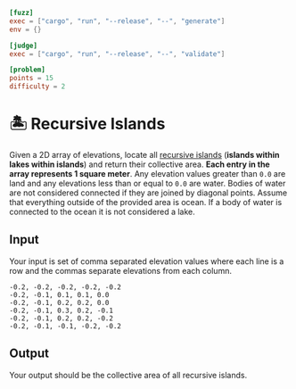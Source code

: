 ```toml
[fuzz]
exec = ["cargo", "run", "--release", "--", "generate"]
env = {}

[judge]
exec = ["cargo", "run", "--release", "--", "validate"]

[problem]
points = 15
difficulty = 2
```

# 🏝️ Recursive Islands
Given a 2D array of elevations, locate all [recursive islands](https://en.wikipedia.org/wiki/Recursive_islands_and_lakes) (**islands within lakes within islands**) and return their collective area. **Each entry in the array represents 1 square meter**. Any elevation values greater than `0.0` are land and any elevations less than or equal to `0.0` are water. Bodies of water are not considered connected if they are joined by diagonal points. Assume that everything outside of the provided area is ocean. If a body of water is connected to the ocean it is not considered a lake.


## Input
Your input is set of comma separated elevation values where each line is a row and the commas separate elevations from each column.
```
-0.2, -0.2, -0.2, -0.2, -0.2 
-0.2, -0.1, 0.1, 0.1, 0.0 
-0.2, -0.1, 0.2, 0.2, 0.0 
-0.2, -0.1, 0.3, 0.2, -0.1 
-0.2, -0.1, 0.2, 0.2, -0.2 
-0.2, -0.1, -0.1, -0.2, -0.2 
```

## Output
Your output should be the collective area of all recursive islands.

